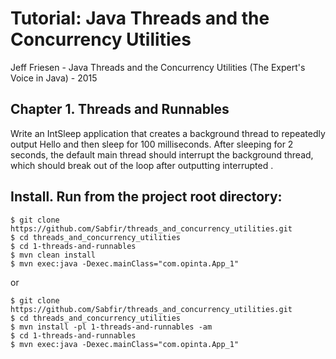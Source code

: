 # Tutorial: Java Threads and the Concurrency Utilities
Jeff Friesen - Java Threads and the Concurrency Utilities (The Expert's Voice in Java) - 2015

## Chapter 1. Threads and Runnables
Write an IntSleep application that creates a background thread
to repeatedly output Hello and then sleep for 100 milliseconds.
After sleeping for 2 seconds, the default main thread should
interrupt the background thread, which should break out of the
loop after outputting interrupted .

## Install. Run from the project root directory:
```shell
$ git clone https://github.com/Sabfir/threads_and_concurrency_utilities.git
$ cd threads_and_concurrency_utilities
$ cd 1-threads-and-runnables
$ mvn clean install
$ mvn exec:java -Dexec.mainClass="com.opinta.App_1"
```
or
```shell
$ git clone https://github.com/Sabfir/threads_and_concurrency_utilities.git
$ cd threads_and_concurrency_utilities
$ mvn install -pl 1-threads-and-runnables -am
$ cd 1-threads-and-runnables
$ mvn exec:java -Dexec.mainClass="com.opinta.App_1"
```